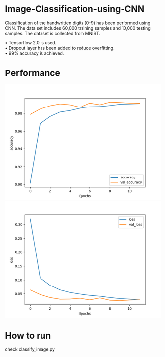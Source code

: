 # Image-Classification-using-CNN
Classification of the handwritten digits (0-9) has been performed using CNN. The data set includes 60,000 training samples and 10,000 testing samples. The dataset is collected from MNIST.

• Tensorflow 2.0 is used.<br/>
• Dropout layer has been added to reduce overfitting.<br/>
• 99% accuracy is achieved.<br/>

# Performance
![](accuracy.png)
![](loss.png)

# How to run
check classify_image.py 
